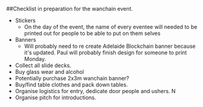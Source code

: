 ##Checklist in preparation for the wanchain event. 

- Stickers
  - On the day of the event, the name of every eventee will needed to be printed out for people to be able to put on them selves
- Banners
  - Will probably need to re create Adelaide Blockchain banner because it's updated. Paul will probably finish design for someone to print Monday.
- Collect all slide decks. 
- Buy glass wear and alcohol
- Potentially purchase 2x3m wanchain banner?
- Buy/find table clothes and pack down tables.
- Organise logistics for entry, dedicate door people and ushers. N
- Organise pitch for introductions.
